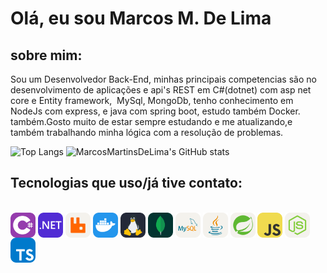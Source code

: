 # Olá, eu sou Marcos M. De Lima

## sobre mim:
Sou um Desenvolvedor Back-End, minhas principais competencias são no desenvolvimento de aplicações e api's REST em C#(dotnet) com asp net core e Entity framework,  MySql, MongoDb, tenho conhecimento em NodeJs com express, e java com spring boot, estudo também Docker. também.Gosto muito de estar sempre estudando e me atualizando,e também trabalhando minha lógica com a resolução de problemas.

![Top Langs](https://github-readme-stats.vercel.app/api/top-langs/?username=MarcosMartinsDeLima&hide_progress=false&theme=radical&layout=compact)
![MarcosMartinsDeLima's GitHub stats](https://github-readme-stats.vercel.app/api?username=MarcosMartinsDeLima&show_icons=true&theme=radical)


## Tecnologias que uso/já tive contato:
<div style="display: inline_block"><br>
  <img align="center"height="40" width="40" src="https://github.com/tandpfun/skill-icons/blob/main/icons/CS.svg" title="C#" alt="C#" /></code>
  <img align="center" alt="java" height="40" width="40" src="https://github.com/tandpfun/skill-icons/blob/main/icons/DotNet.svg">
    <img align="center" alt="java" height="40" width="40" src="https://github.com/tandpfun/skill-icons/blob/main/icons/RabbitMQ-Light.svg">
    <img align="center" alt="Python" height="40" width="40" src="https://github.com/tandpfun/skill-icons/blob/main/icons/Docker.svg">
    <img align="center"height="40" width="40" src="https://github.com/tandpfun/skill-icons/blob/main/icons/Linux-Dark.svg" title="spring" alt="spring">
    <img align="center" alt="docker" height="40" width="40" src="https://github.com/tandpfun/skill-icons/blob/main/icons/MongoDB.svg">
    <img align="center" alt="sql" height="40" width="40" src="https://github.com/tandpfun/skill-icons/blob/main/icons/MySQL-Light.svg">
  <img align="center" alt="java" height="40" width="40" src="https://github.com/tandpfun/skill-icons/blob/main/icons/Java-Light.svg">
  <img align="center"height="40" width="40" src="https://github.com/tandpfun/skill-icons/blob/main/icons/Spring-Light.svg" title="spring" alt="spring">
  <img align="center" alt="Rafa-Js" height="40" width="40" src="https://github.com/tandpfun/skill-icons/blob/main/icons/JavaScript.svg">
  <img align="center" alt="node" height="40" width="40" src="https://github.com/tandpfun/skill-icons/blob/main/icons/NodeJS-Light.svg">
  <img align="center" alt="typescript" height="40" width="40" src="https://github.com/tandpfun/skill-icons/blob/main/icons/TypeScript.svg">
</div>
<!---
MarcosMartinsDeLima/MarcosMartinsDeLima is a ✨ special ✨ repository because its `README.md` (this file) appears on your GitHub profile.
You can click the Preview link to take a look at your changes.
--->
